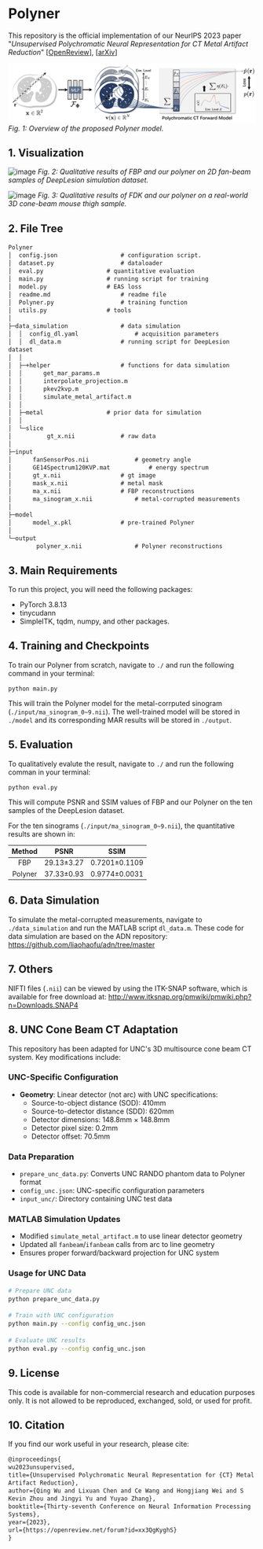 # Polyner

This repository is the official implementation of our NeurIPS 2023 paper "*Unsupervised Polychromatic Neural Representation for CT Metal Artifact Reduction*" [[OpenReview](https://openreview.net/forum?id=xx3QgKyghS)], [[arXiv](https://arxiv.org/abs/2306.15203)]

![image](gif/fig_method.jpg)
*Fig. 1: Overview of the proposed Polyner model.*

## 1. Visualization

![image](gif/fig1.gif)
*Fig. 2: Qualitative results of FBP and our polyner on 2D fan-beam samples of DeepLesion simulation dataset.*

![image](gif/fig2.gif)
*Fig. 3: Qualitative results of FDK and our polyner on a real-world 3D cone-beam mouse thigh sample.*
## 2. File Tree
```
Polyner
│  config.json					# configuration script.
│  dataset.py					# dataloader
│  eval.py			   		# quantitative evaluation
│  main.py					# running script for training
│  model.py					# EAS loss
│  readme.md					# readme file
│  Polyner.py					# training function
│  utils.py					# tools
│  
├─data_simulation				# data simulation
│  │  config_dl.yaml				# acquisition parameters
│  │  dl_data.m					# running script for DeepLesion dataset
│  │  
│  ├─+helper					# functions for data simulation
│  │      get_mar_params.m
│  │      interpolate_projection.m
│  │      pkev2kvp.m
│  │      simulate_metal_artifact.m
│  │              
│  ├─metal					# prior data for simulation
│  │      
│  └─slice
│          gt_x.nii				# raw data
│      
├─input
│      fanSensorPos.nii				# geometry angle
│      GE14Spectrum120KVP.mat			# energy spectrum
│      gt_x.nii					# gt image
│      mask_x.nii				# metal mask
│      ma_x.nii					# FBP reconstructions
│      ma_sinogram_x.nii			# metal-corrupted measurements
│      
├─model
│      model_x.pkl				# pre-trained Polyner
│      
└─output
        polyner_x.nii				# Polyner reconstructions
```

## 3. Main Requirements
To run this project, you will need the following packages:
- PyTorch 3.8.13
- tinycudann
- SimpleITK, tqdm, numpy, and other packages.

## 4. Training and Checkpoints

To train our Polyner from scratch, navigate to `./` and run the following command in your terminal:
```shell
python main.py
```
This will train the Polyner model for the metal-corrputed sinogram (`./input/ma_sinogram_0~9.nii`). The well-trained model will be stored in `./model` and its corresponding MAR results will be stored in `./output`.

## 5. Evaluation

To qualitatively evalute the result, navigate to `./` and run the following comman in your terminal:
```shell
python eval.py
```
This will compute PSNR and SSIM values of FBP and our Polyner on the ten samples of the DeepLesion dataset.

For the ten sinograms (`./input/ma_sinogram_0~9.nii`), the quantitative results are shown in:

|Method         | PSNR  | SSIM |
|:------------------: |:--------------: | :------------: |
|FBP   | 29.13±3.27 | 0.7201±0.1109 |
|Polyner   | 37.33±0.93 | 0.9774±0.0031 |

## 6. Data Simulation
To simulate the metal-corrupted measurements, navigate to `./data_simulation` and run the MATLAB script `dl_data.m`. These code for data simulation are based on the ADN repository: https://github.com/liaohaofu/adn/tree/master


## 7. Others

NIFTI files (`.nii`) can be viewed by using the ITK-SNAP software, which is available for free download at: http://www.itksnap.org/pmwiki/pmwiki.php?n=Downloads.SNAP4


## 8. UNC Cone Beam CT Adaptation

This repository has been adapted for UNC's 3D multisource cone beam CT system. Key modifications include:

### UNC-Specific Configuration
- **Geometry**: Linear detector (not arc) with UNC specifications:
  - Source-to-object distance (SOD): 410mm
  - Source-to-detector distance (SDD): 620mm  
  - Detector dimensions: 148.8mm × 148.8mm
  - Detector pixel size: 0.2mm
  - Detector offset: 70.5mm

### Data Preparation
- `prepare_unc_data.py`: Converts UNC RANDO phantom data to Polyner format
- `config_unc.json`: UNC-specific configuration parameters
- `input_unc/`: Directory containing UNC test data

### MATLAB Simulation Updates
- Modified `simulate_metal_artifact.m` to use linear detector geometry
- Updated all `fanbeam`/`ifanbeam` calls from arc to line geometry
- Ensures proper forward/backward projection for UNC system

### Usage for UNC Data
```bash
# Prepare UNC data
python prepare_unc_data.py

# Train with UNC configuration  
python main.py --config config_unc.json

# Evaluate UNC results
python eval.py --config config_unc.json
```

## 9. License

This code is available for non-commercial research and education purposes only. It is not allowed to be reproduced, exchanged, sold, or used for profit.

## 10. Citation

If you find our work useful in your research, please cite:
```
@inproceedings{
wu2023unsupervised,
title={Unsupervised Polychromatic Neural Representation for {CT} Metal Artifact Reduction},
author={Qing Wu and Lixuan Chen and Ce Wang and Hongjiang Wei and S Kevin Zhou and Jingyi Yu and Yuyao Zhang},
booktitle={Thirty-seventh Conference on Neural Information Processing Systems},
year={2023},
url={https://openreview.net/forum?id=xx3QgKyghS}
}
```

